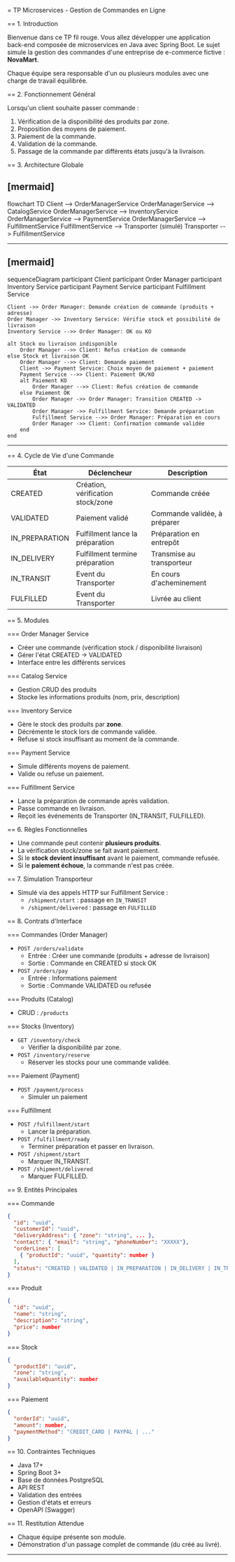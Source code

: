 = TP Microservices - Gestion de Commandes en Ligne

== 1. Introduction

Bienvenue dans ce TP fil rouge. Vous allez développer une application back-end composée de microservices en Java avec Spring Boot. Le sujet simule la gestion des commandes d'une entreprise de e-commerce fictive : **NovaMart**.

Chaque équipe sera responsable d'un ou plusieurs modules avec une charge de travail équilibrée.

== 2. Fonctionnement Général

Lorsqu'un client souhaite passer commande :

1. Vérification de la disponibilité des produits par zone.
2. Proposition des moyens de paiement.
3. Paiement de la commande.
4. Validation de la commande.
5. Passage de la commande par différents états jusqu'à la livraison.

== 3. Architecture Globale

## [mermaid]

flowchart TD
Client --> OrderManagerService
OrderManagerService --> CatalogService
OrderManagerService --> InventoryService
OrderManagerService --> PaymentService
OrderManagerService --> FulfillmentService
FulfillmentService --> Transporter (simulé)
Transporter --> FulfillmentService

---

## [mermaid]

sequenceDiagram
participant Client
participant Order Manager
participant Inventory Service
participant Payment Service
participant Fulfillment Service

    Client ->> Order Manager: Demande création de commande (produits + adresse)
    Order Manager ->> Inventory Service: Vérifie stock et possibilité de livraison
    Inventory Service -->> Order Manager: OK ou KO

    alt Stock ou livraison indisponible
        Order Manager -->> Client: Refus création de commande
    else Stock et livraison OK
        Order Manager -->> Client: Demande paiement
        Client ->> Payment Service: Choix moyen de paiement + paiement
        Payment Service -->> Client: Paiement OK/KO
        alt Paiement KO
            Order Manager -->> Client: Refus création de commande
        else Paiement OK
            Order Manager ->> Order Manager: Transition CREATED -> VALIDATED
            Order Manager ->> Fulfillment Service: Demande préparation
            Fulfillment Service -->> Order Manager: Préparation en cours
            Order Manager ->> Client: Confirmation commande validée
        end
    end

---

== 4. Cycle de Vie d'une Commande

| État           | Déclencheur                       | Description                  |
| -------------- | --------------------------------- | ---------------------------- |
| CREATED        | Création, vérification stock/zone | Commande créée               |
| VALIDATED      | Paiement validé                   | Commande validée, à préparer |
| IN_PREPARATION | Fulfillment lance la préparation  | Préparation en entrepôt      |
| IN_DELIVERY    | Fulfillment termine préparation   | Transmise au transporteur    |
| IN_TRANSIT     | Event du Transporter              | En cours d'acheminement      |
| FULFILLED      | Event du Transporter              | Livrée au client             |

== 5. Modules

=== Order Manager Service

- Créer une commande (vérification stock / disponibilité livraison)
- Gérer l'état CREATED → VALIDATED
- Interface entre les différents services

=== Catalog Service

- Gestion CRUD des produits
- Stocke les informations produits (nom, prix, description)

=== Inventory Service

- Gère le stock des produits par **zone**.
- Décrémente le stock lors de commande validée.
- Refuse si stock insuffisant au moment de la commande.

=== Payment Service

- Simule différents moyens de paiement.
- Valide ou refuse un paiement.

=== Fulfillment Service

- Lance la préparation de commande après validation.
- Passe commande en livraison.
- Reçoit les événements de Transporter (IN_TRANSIT, FULFILLED).

== 6. Règles Fonctionnelles

- Une commande peut contenir **plusieurs produits**.
- La vérification stock/zone se fait avant paiement.
- Si le **stock devient insuffisant** avant le paiement, commande refusée.
- Si le **paiement échoue**, la commande n'est pas créée.

== 7. Simulation Transporteur

- Simulé via des appels HTTP sur Fulfillment Service :
  - `/shipment/start` : passage en `IN_TRANSIT`
  - `/shipment/delivered` : passage en `FULFILLED`

== 8. Contrats d'Interface

=== Commandes (Order Manager)

- `POST /orders/validate`
  - Entrée : Créer une commande (produits + adresse de livraison)
  - Sortie : Commande en CREATED si stock OK
- `POST /orders/pay`
  - Entrée : Informations paiement
  - Sortie : Commande VALIDATED ou refusée

=== Produits (Catalog)

- CRUD : `/products`

=== Stocks (Inventory)

- `GET /inventory/check`
  - Vérifier la disponibilité par zone.
- `POST /inventory/reserve`
  - Réserver les stocks pour une commande validée.

=== Paiement (Payment)

- `POST /payment/process`
  - Simuler un paiement

=== Fulfillment

- `POST /fulfillment/start`
  - Lancer la préparation.
- `POST /fulfillment/ready`
  - Terminer préparation et passer en livraison.
- `POST /shipment/start`
  - Marquer IN_TRANSIT.
- `POST /shipment/delivered`
  - Marquer FULFILLED.

== 9. Entités Principales

=== Commande

```json
{
  "id": "uuid",
  "customerId": "uuid",
  "deliveryAddress": { "zone": "string", ... },
  "contact": { "email": "string", "phoneNumber": "XXXXX"},
  "orderLines": [
    { "productId": "uuid", "quantity": number }
  ],
  "status": "CREATED | VALIDATED | IN_PREPARATION | IN_DELIVERY | IN_TRANSIT | FULFILLED"
}
```

=== Produit

```json
{
  "id": "uuid",
  "name": "string",
  "description": "string",
  "price": number
}
```

=== Stock

```json
{
  "productId": "uuid",
  "zone": "string",
  "availableQuantity": number
}
```

=== Paiement

```json
{
  "orderId": "uuid",
  "amount": number,
  "paymentMethod": "CREDIT_CARD | PAYPAL | ..."
}
```

== 10. Contraintes Techniques

- Java 17+
- Spring Boot 3+
- Base de données PostgreSQL
- API REST
- Validation des entrées
- Gestion d'états et erreurs
- OpenAPI (Swagger)

== 11. Restitution Attendue

- Chaque équipe présente son module.
- Démonstration d'un passage complet de commande (du créé au livré).

---
